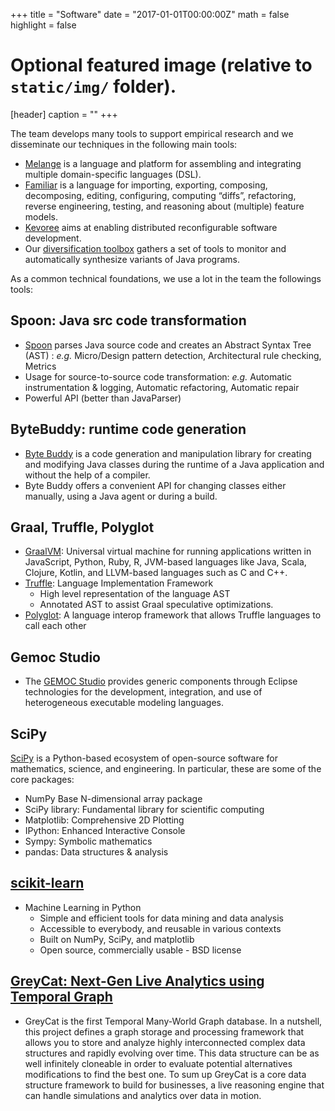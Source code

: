 +++
title = "Software"
date = "2017-01-01T00:00:00Z"
math = false
highlight = false


# Optional featured image (relative to `static/img/` folder).
[header]
caption = ""
+++

The team develops many tools to support empirical research and we disseminate our techniques in the following main tools:

- [Melange](http://melange.inria.fr/) is a language and platform for assembling and integrating multiple domain-specific languages (DSL).
- [Familiar](http://familiar-project.github.io/) is a language for importing, exporting, composing, decomposing, editing, configuring, computing “diffs”, refactoring, reverse engineering, testing, and reasoning about (multiple) feature models.
- [Kevoree](http://kevoree.org/) aims at enabling distributed reconfigurable software development.
- Our [diversification toolbox](https://softwarediversity.eu/software/) gathers a set of tools to monitor and automatically synthesize variants of Java programs.

As a common technical  foundations, we use a lot in the team the followings tools:

## Spoon: Java src code transformation

- [Spoon](http://spoon.gforge.inria.fr/) parses Java source code and creates an Abstract Syntax Tree (AST) : *e.g.* Micro/Design pattern detection, Architectural rule checking, Metrics
- Usage for source-to-source code transformation: 
*e.g.* Automatic instrumentation & logging, Automatic refactoring, Automatic repair
- Powerful API (better than JavaParser)

## ByteBuddy:  runtime code generation

- [Byte Buddy](http://bytebuddy.net/) is a code generation and manipulation library for creating and modifying Java classes during the runtime of a Java application and without the help of a compiler. 
-  Byte Buddy offers a convenient API for changing classes either manually, using a Java agent or during a build.


## Graal, Truffle, Polyglot

- [GraalVM](https://www.graalvm.org/): Universal virtual machine for running applications written in JavaScript, Python, Ruby, R, JVM-based languages like Java, Scala, Clojure, Kotlin, and LLVM-based languages such as C and C++.
- [Truffle](https://github.com/oracle/graal/tree/master/truffle): Language Implementation Framework
  - High level representation of the language AST
  - Annotated AST to assist Graal speculative optimizations.
-  [Polyglot](http://www.oracle.com/technetwork/oracle-labs/program-languages/polyglot/index.html): A language interop framework that allows Truffle languages to call each other


## Gemoc Studio

- The [GEMOC Studio](http://gemoc.org/studio.html) provides generic components through Eclipse technologies for the development, integration, and use of heterogeneous executable modeling languages.

## SciPy

[SciPy](https://www.scipy.org/) is a Python-based ecosystem of open-source software for mathematics, science, and engineering. In particular, these are some of the core packages:

- NumPy Base N-dimensional array package
- SciPy library: Fundamental library for scientific computing
- Matplotlib: Comprehensive 2D Plotting
- IPython: Enhanced Interactive Console
- Sympy: Symbolic mathematics
- pandas:  Data structures & analysis



## [scikit-learn](http://scikit-learn.org/)

- Machine Learning in Python
  - Simple and efficient tools for data mining and data analysis
  - Accessible to everybody, and reusable in various contexts
  - Built on NumPy, SciPy, and matplotlib
  - Open source, commercially usable - BSD license

## [GreyCat: Next-Gen Live Analytics using Temporal Graph](https://github.com/datathings/greycat)

- GreyCat is the first Temporal Many-World Graph database. In a nutshell, this project defines a graph storage and processing framework that allows you to store and analyze highly interconnected complex data structures and rapidly evolving over time. This data structure can be as well infinitely cloneable in order to evaluate potential alternatives modifications to find the best one. To sum up GreyCat is a core data structure framework to build for businesses, a live reasoning engine that can handle simulations and analytics over data in motion.

